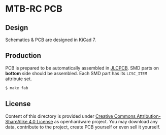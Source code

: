 MTB-RC PCB
==========

## Design

Schematics & PCB are designed in KiCad 7.

## Production

PCB is prepared to be automatically assembled in [JLCPCB](https://jlcpcb.com/).
SMD parts on **bottom** side should be assembled. Each SMD part has its `LCSC_ITEM`
attribute set.

```bash
$ make fab
```

## License

Content of this directory is provided under [Creative Commons
Attribution-ShareAlike 4.0
License](https://creativecommons.org/licenses/by-sa/4.0/) as openhardware
project. You may download any data, contribute to the project, create PCB
yourself or even sell it yourself.
